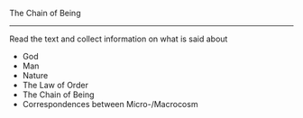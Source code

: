 The Chain of Being

---

Read the text and collect information on what is said about
- God
- Man
- Nature
- The Law of Order
- The Chain of Being
- Correspondences between Micro-/Macrocosm